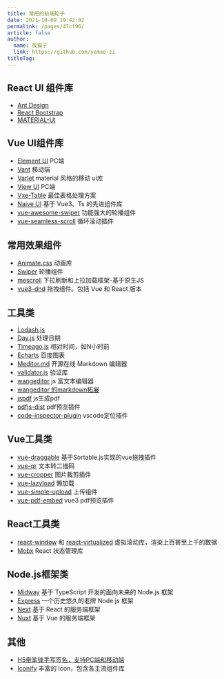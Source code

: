 ```yaml
---
title: 常用的前端轮子
date: 2021-10-09 19:42:02
permalink: /pages/47cf96/
article: false
author: 
  name: 夜猫子
  link: https://github.com/yemao-zi
titleTag: 
---
```


## React UI 组件库

- [Ant Design](https://ant.design/)
- [React Bootstrap](https://react-bootstrap.github.io/)
- [MATERIAL-UI](https://material-ui.com/)

## Vue UI组件库

- [Element UI](https://element.eleme.io/#/zh-CN) PC端
- [Vant](https://youzan.github.io/vant/#/zh-CN/) 移动端
- [Varlet](https://varlet.gitee.io/varlet-ui/#/zh-CN/home) material 风格的移动 ui库
- [View UI](https://www.iviewui.com/) PC端
- [Vxe-Table](https://vxetable.cn/v4/#/table/start/install) 最佳表格处理方案
- [Naive UI](https://www.naiveui.com/zh-CN/light/docs/introduction) 基于 Vue3、Ts 的先进组件库
- [vue-awesome-swiper](https://github.surmon.me/vue-awesome-swiper) 功能强大的轮播组件
- [vue-seamless-scroll](https://chenxuan1993.gitee.io/component-document/index_prod#/component/seamless-default) 循环滚动插件

## 常用效果组件

- [Animate.css](https://animate.style/) 动画库
- [Swiper](https://www.swiper.com.cn/) 轮播组件
- [mescroll](http://www.mescroll.com) 下拉刷新和上拉加载框架-基于原生JS
- [vue3-dnd](https://hcg1023.github.io/vue3-dnd/) 拖拽组件。包括 Vue 和 React 版本

## 工具类

- [Lodash.js](https://www.lodashjs.com/)
- [Day.js](https://dayjs.fenxianglu.cn/) 处理日期
- [Timeago.js](https://github.com/hustcc/timeago.js) 相对时间，如N小时前
- [Echarts](https://echarts.apache.org/zh/index.html) 百度图表
- [Meditor.md](https://pandao.github.io/editor.md/) 开源在线 Markdown 编辑器
- [validator.js](https://github.com/validatorjs/validator.js) 验证库
- [wangeditor](https://www.wangeditor.com/v5/getting-started.html) js 富文本编辑器
- [wangeditor 的markdown拓展](https://github.com/wangeditor-team/wangEditor-plugin-md)
- [jspdf](https://www.npmjs.com/package/jspdf) js生成pdf
- [pdfjs-dist](https://www.npmjs.com/package/pdfjs-dist) pdf预览插件
- [code-inspector-plugin](https://www.npmjs.com/package/code-inspector-plugin) vscode定位插件

## Vue工具类

- [vue-draggable](https://www.itxst.com/vue-draggable/tutorial.html) 基于Sortable.js实现的vue拖拽插件
- [vue-qr](https://www.npmjs.com/package/vue-qr) 文本转二维码
- [vue-cropper](https://github.com/xyxiao001/vue-cropper) 图片裁剪插件
- [vue-lazyload](https://www.npmjs.com/package/vue-lazyload) 懒加载
- [vue-simple-upload](https://github.com/saivarunk/vue-simple-upload) 上传组件
- [vue-pdf-embed](https://www.npmjs.com/package/vue-pdf-embed) vue3 pdf预览插件

## React工具类

- [react-window](https://react-window.now.sh/) 和 [react-virtualized](https://bvaughn.github.io/react-virtualized/) 虚拟滚动库，渲染上百甚至上千的数据
- [Mobx](https://www.mobxjs.com/) React 状态管理库

## Node.js框架类

- [Midway](https://midwayjs.org/docs/intro) 基于 TypeScript 开发的面向未来的 Node.js 框架
- [Express](https://expressjs.com/) 一个历史悠久的老牌 Node.js 框架
- [Next](https://www.nextjs.cn/) 基于 React 的服务端框架
- [Nuxt](https://www.nuxtjs.org.cn/) 基于 Vue 的服务端框架

## 其他

- [H5带笔锋手写签名，支持PC端和移动端](https://github.com/linjc/smooth-signature)
- [Iconify](https://iconify.design/getting-started/) 丰富的 icon，包含各主流组件库
